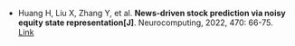 * Huang H, Liu X, Zhang Y, et al. <b>News-driven stock prediction via noisy equity state representation[J]</b>. Neurocomputing, 2022, 470: 66-75. [Link](https://www.sciencedirect.com/science/article/pii/S0925231221016246)
